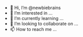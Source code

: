 - 👋 Hi, I’m @newbiebrains
- 👀 I’m interested in ...
- 🌱 I’m currently learning ...
- 💞️ I’m looking to collaborate on ...
- 📫 How to reach me ...

<!---
newbiebrains/newbiebrains is a ✨ special ✨ repository because its `README.md` (this file) appears on your GitHub profile.
You can click the Preview link to take a look at your changes.
--->
